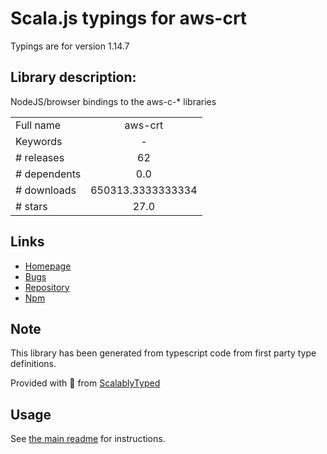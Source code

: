 
# Scala.js typings for aws-crt

Typings are for version 1.14.7

## Library description:
NodeJS/browser bindings to the aws-c-* libraries

|                    |                 |
| ------------------ | :-------------: |
| Full name          | aws-crt |
| Keywords           | - |
| # releases         | 62 |
| # dependents       | 0.0 |
| # downloads        | 650313.3333333334 |
| # stars            | 27.0 |

## Links
- [Homepage](https://github.com/awslabs/aws-crt-nodejs)
- [Bugs](https://github.com/awslabs/aws-crt-nodejs/issues)
- [Repository](https://github.com/awslabs/aws-crt-nodejs)
- [Npm](https://www.npmjs.com/package/aws-crt)
    


## Note
This library has been generated from typescript code from first party type definitions.

Provided with :purple_heart: from [ScalablyTyped](https://github.com/oyvindberg/ScalablyTyped)

## Usage
See [the main readme](../../readme.md) for instructions.


